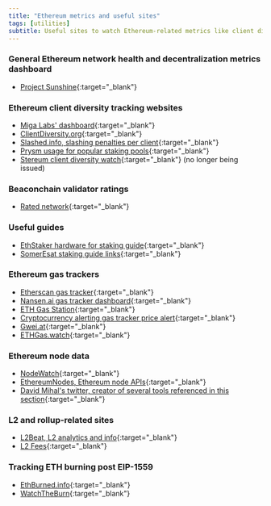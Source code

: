 ```yaml
---
title: "Ethereum metrics and useful sites"
tags: [utilities]
subtitle: Useful sites to watch Ethereum-related metrics like client diversity, gas fees...
---
```


### General Ethereum network health and decentralization metrics dashboard

- [Project Sunshine](https://ethsunshine.com/){:target="_blank"}

### Ethereum client diversity tracking websites

- [Miga Labs' dashboard](http://migalabs.es/crawler/dashboard){:target="_blank"}
- [ClientDiversity.org](https://clientdiversity.org/){:target="_blank"}
- [Slashed.info, slashing penalties per client](https://www.slashed.info/){:target="_blank"}
- [Prysm usage for popular staking pools](https://pools.invis.cloud/){:target="_blank"}
- [Stereum client diversity watch](https://stereum.net/client-diversity-watch/){:target="_blank"} (no longer being issued)

### Beaconchain validator ratings

- [Rated network](https://www.rated.network/){:target="_blank"}

### Useful guides

- [EthStaker hardware for staking guide](https://old.reddit.com/r/ethstaker/comments/rizos9/hardware_for_staking_2022_edition/){:target="_blank"}
- [SomerEsat staking guide links](https://github.com/SomerEsat/ethereum-staking-guide){:target="_blank"}

### Ethereum gas trackers

- [Etherscan gas tracker](https://etherscan.io/gastracker){:target="_blank"}
- [Nansen.ai gas tracker dashboard](https://pro.nansen.ai/gas-tracker){:target="_blank"}
- [ETH Gas Station](https://ethgasstation.info/){:target="_blank"}
- [Cryptocurrency alerting gas tracker price alert](https://cryptocurrencyalerting.com/eth-gas-tracker.html){:target="_blank"}
- [Gwei.at](https://www.gwei.at/){:target="_blank"}
- [ETHGas.watch](https://ethgas.watch/){:target="_blank"}

### Ethereum node data

- [NodeWatch](https://www.nodewatch.io/){:target="_blank"}
- [EthereumNodes, Ethereum node APIs](https://ethereumnodes.com/){:target="_blank"}
- [David Mihal's twitter, creator of several tools referenced in this section](https://twitter.com/dmihal){:target="_blank"}

### L2 and rollup-related sites

- [L2Beat, L2 analytics and info](https://l2beat.com/){:target="_blank"}
- [L2 Fees](https://l2fees.info/){:target="_blank"}


### Tracking ETH burning post EIP-1559

- [EthBurned.info](https://ethburned.info/){:target="_blank"}
- [WatchTheBurn](https://watchtheburn.com/){:target="_blank"}
